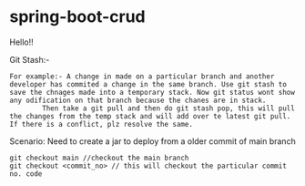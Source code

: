 # spring-boot-crud

Hello!!

Git Stash:-

    For example:- A change in made on a particular branch and another developer has commited a change in the same branch. Use git stash to save the chnages made into a temporary stack. Now git status wont show any odification on that branch because the chanes are in stack.
            Then take a git pull and then do git stash pop, this will pull the changes from the temp stack and will add over te latest git pull. If there is a conflict, plz resolve the same.

Scenario: Need to create a jar to deploy from a older commit of main branch

    git checkout main //checkout the main branch
    git checkout <commit_no> // this will checkout the particular commit no. code
    
